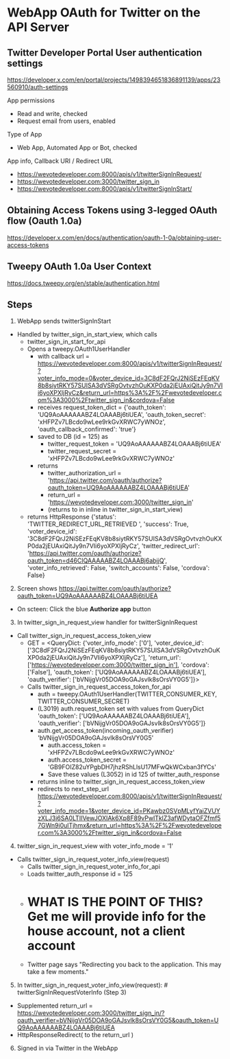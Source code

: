 # WebApp OAuth for Twitter on the API Server

## Twitter Developer Portal User authentication settings
https://developer.x.com/en/portal/projects/1498394651836891139/apps/23560910/auth-settings

App permissions
* Read and write, checked
* Request email from users, enabled

Type of App
* Web App, Automated App or Bot, checked

App info, Callback URI / Redirect URL
* https://wevotedeveloper.com:8000/apis/v1/twitterSignInRequest/
* https://wevotedeveloper.com:3000/twitter_sign_in
* https://wevotedeveloper.com:8000/apis/v1/twitterSignInStart/

## Obtaining Access Tokens using 3-legged OAuth flow (Oauth 1.0a)
https://developer.x.com/en/docs/authentication/oauth-1-0a/obtaining-user-access-tokens

## Tweepy OAuth 1.0a User Context
https://docs.tweepy.org/en/stable/authentication.html

## Steps
1) WebApp sends twitterSignInStart
* Handled by twitter_sign_in_start_view, which calls
  * twitter_sign_in_start_for_api
  * Opens a  tweepy.OAuth1UserHandler
    * with callback url =  https://wevotedeveloper.com:8000/apis/v1/twitterSignInRequest/?voter_info_mode=0&voter_device_id=3C8dF2FQrJ2NiSEzFEqKV8b8siytRKY57SUISA3dVSRgOvtvzhOuKXP0da2jEUAxiQitJy9n7VIi6yoXPXljRyCz&return_url=https%3A%2F%2Fwevotedeveloper.com%3A3000%2Ftwitter_sign_in&cordova=False
    * receives request_token_dict = {'oauth_token': 'UQ9AoAAAAAABZ4LOAAABj6tiUEA', 'oauth_token_secret': 'xHFPZv7LBcdo9wLee9rkGvXRWC7yWNOz', 'oauth_callback_confirmed': 'true'}
    * saved to DB (id = 125) as 
      * twitter_request_token = 'UQ9AoAAAAAABZ4LOAAABj6tiUEA'
      * twitter_request_secret = 'xHFPZv7LBcdo9wLee9rkGvXRWC7yWNOz'
    * returns
      * twitter_authorization_url = 'https://api.twitter.com/oauth/authorize?oauth_token=UQ9AoAAAAAABZ4LOAAABj6tiUEA'
      * return_url = 'https://wevotedeveloper.com:3000/twitter_sign_in'
      * (returns to in inline in twitter_sign_in_start_view)
  * returns HttpResponse {'status': 'TWITTER_REDIRECT_URL_RETRIEVED ', 'success': True, 'voter_device_id': '3C8dF2FQrJ2NiSEzFEqKV8b8siytRKY57SUISA3dVSRgOvtvzhOuKXP0da2jEUAxiQitJy9n7VIi6yoXPXljRyCz', 'twitter_redirect_url': 'https://api.twitter.com/oauth/authorize?oauth_token=d46CIQAAAAABZ4LOAAABj6abjjQ', 'voter_info_retrieved': False, 'switch_accounts': False, 'cordova': False}
2) Screen shows https://api.twitter.com/oauth/authorize?oauth_token=UQ9AoAAAAAABZ4LOAAABj6tiUEA
  * On scteen:  Click the blue **Authorize app** button
3) In twitter_sign_in_request_view handler for twitterSignInRequest
  * Call twitter_sign_in_request_access_token_view
    * GET = <QueryDict: {'voter_info_mode': ['0'], 'voter_device_id': ['3C8dF2FQrJ2NiSEzFEqKV8b8siytRKY57SUISA3dVSRgOvtvzhOuKXP0da2jEUAxiQitJy9n7VIi6yoXPXljRyCz'], 'return_url': ['https://wevotedeveloper.com:3000/twitter_sign_in'], 'cordova': ['False'], 'oauth_token': ['UQ9AoAAAAAABZ4LOAAABj6tiUEA'], 'oauth_verifier': ['bVNijgVr05DOA9oGAJsvlk8sOrsVY0G5']}>
    * Calls twitter_sign_in_request_access_token_for_api
      * auth = tweepy.OAuth1UserHandler(TWITTER_CONSUMER_KEY, TWITTER_CONSUMER_SECRET)
      * (L3019) auth.request_token set with values from QueryDict 'oauth_token': ['UQ9AoAAAAAABZ4LOAAABj6tiUEA'], 'oauth_verifier': ['bVNijgVr05DOA9oGAJsvlk8sOrsVY0G5']}
      * auth.get_access_token(incoming_oauth_verifier) 'bVNijgVr05DOA9oGAJsvlk8sOrsVY0G5'
        * auth.access_token = 'xHFPZv7LBcdo9wLee9rkGvXRWC7yWNOz'
        * auth.access_token_secret = 'GB9FOIZ82uYPgbDH7jhzRShLlsU17MFwQkWCxban3fYCs'
        * Save these values (L3052) in id 125 of twitter_auth_response
      * returns inline to twitter_sign_in_request_access_token_view
      * redirects to next_step_url https://wevotedeveloper.com:8000/apis/v1/twitterSignInRequest/?voter_info_mode=1&voter_device_id=PKawbz0SVpMLyfYaiZVUYzXLJ3i6SA0LTIIVewJOXIAk6Xp8F89vPwlTklZ3afWDytaOFZfmf57GWn9i0ulTjhmx&return_url=https%3A%2F%2Fwevotedeveloper.com%3A3000%2Ftwitter_sign_in&cordova=False
4) twitter_sign_in_request_view with voter_info_mode = '1'
  * Calls twitter_sign_in_request_voter_info_view(request)
    * Calls twitter_sign_in_request_voter_info_for_api
    * Loads twitter_auth_response id = 125
    * # WHAT IS THE POINT OF THIS?  Get me will provide info for the house account, not a client account
    * Twitter page says "Redirecting you back to the application. This may take a few moments."
5) In twitter_sign_in_request_voter_info_view(request):  # twitterSignInRequestVoterInfo (Step 3)
  * Supplemented return_url = https://wevotedeveloper.com:3000/twitter_sign_in/?oauth_verifier=bVNijgVr05DOA9oGAJsvlk8sOrsVY0G5&oauth_token=UQ9AoAAAAAABZ4LOAAABj6tiUEA
  * HttpResponseRedirect( to the return_url )
6) Signed in via Twitter in the WebApp

